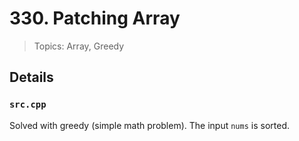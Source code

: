 # 330. Patching Array

> Topics: Array, Greedy

## Details

### `src.cpp`

Solved with greedy (simple math problem). The input `nums` is sorted.

